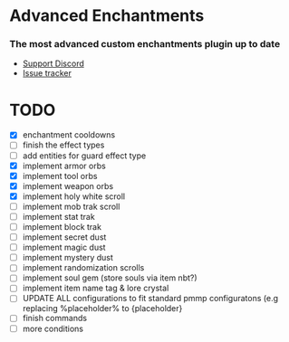 # Advanced Enchantments

### **The most advanced custom enchantments plugin up to date**

* [Support Discord](https://discord.gg/S6dEptCwjb)
* [Issue tracker](https://github.com/MrEcstsy/AdvancedEnchantments/issues)

# TODO
- [x] enchantment cooldowns
- [ ] finish the effect types
- [ ] add entities for guard effect type
- [x] implement armor orbs
- [x] implement tool orbs
- [x] implement weapon orbs
- [x] implement holy white scroll
- [ ] implement mob trak scroll
- [ ] implement stat trak
- [ ] implement block trak
- [ ] implement secret dust
- [ ] implement magic dust
- [ ] implement mystery dust
- [ ] implement randomization scrolls
- [ ] implement soul gem (store souls via item nbt?)
- [ ] implement item name tag & lore crystal
- [ ] UPDATE ALL configurations to fit standard pmmp configuratons (e.g replacing %placeholder% to {placeholder}
- [ ] finish commands
- [ ] more conditions

